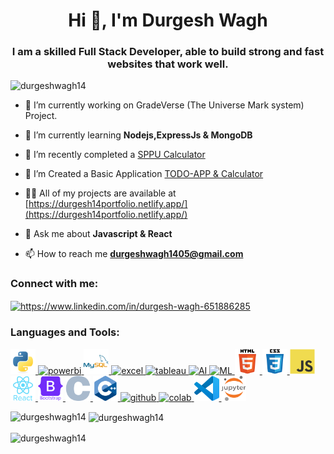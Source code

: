 <h1 align="center">Hi 👋, I'm Durgesh Wagh</h1>
<h3 align="center">I am a skilled Full Stack Developer, able to build strong and fast websites that work well.</h3>

<p align="left"> <img src="https://komarev.com/ghpvc/?username=durgeshwagh14&label=Profile%20views&color=0e75b6&style=flat" alt="durgeshwagh14" /> </p>

- 🔭 I’m currently working on GradeVerse (The Universe Mark system) Project.

- 🌱 I’m currently learning **Nodejs,ExpressJs & MongoDB**

- 👯 I’m recently completed a [SPPU Calculator](http://sppucalculator.netlify.app/)

- 🤝 I’m Created a Basic Application [TODO-APP & Calculator](https://github.com/durgeshwagh14/Calculator.git)

- 👨‍💻 All of my projects are available at [https://durgesh14portfolio.netlify.app/](https://durgesh14portfolio.netlify.app/)

- 💬 Ask me about **Javascript & React**

- 📫 How to reach me **durgeshwagh1405@gmail.com**

<h3 align="left">Connect with me:</h3>
<p align="left">
<a href="https://linkedin.com/in/https://www.linkedin.com/in/durgesh-wagh-651886285" target="blank"><img align="center" src="https://raw.githubusercontent.com/rahuldkjain/github-profile-readme-generator/master/src/images/icons/Social/linked-in-alt.svg" alt="https://www.linkedin.com/in/durgesh-wagh-651886285" height="30" width="40" /></a>
</p>

<h3 align="left">Languages and Tools:</h3>
<p align="left">
  <a href="https://www.python.org" target="_blank" rel="noreferrer"> 
    <img src="https://raw.githubusercontent.com/devicons/devicon/master/icons/python/python-original.svg" alt="python" width="40" height="40"/> 
  </a>
  <a href="https://powerbi.microsoft.com/" target="_blank" rel="noreferrer"> 
    <img src="https://cdn.jsdelivr.net/gh/devicons/devicon/icons/powerbi/powerbi-original.svg" alt="powerbi" width="40" height="40"/>
  </a>
  <a href="https://www.mysql.com/" target="_blank" rel="noreferrer">
    <img src="https://raw.githubusercontent.com/devicons/devicon/master/icons/mysql/mysql-original-wordmark.svg" alt="sql" width="40" height="40"/>
  </a>
  <a href="https://www.microsoft.com/en-us/microsoft-365/excel" target="_blank" rel="noreferrer">
    <img src="https://cdn.jsdelivr.net/gh/devicons/devicon/icons/excel/excel-original.svg" alt="excel" width="40" height="40"/>
  </a>
  <a href="https://www.tableau.com/" target="_blank" rel="noreferrer">
    <img src="https://cdn.jsdelivr.net/gh/devicons/devicon/icons/tableau/tableau-original.svg" alt="tableau" width="40" height="40"/>
  </a>
  <a href="#" title="Artificial Intelligence">
    <img src="https://img.icons8.com/ios-filled/50/artificial-intelligence.png" alt="AI" width="40" height="40"/>
  </a>
  <a href="#" title="Machine Learning">
    <img src="https://img.icons8.com/external-flat-juicy-fish/60/external-machine-learning-artificial-intelligence-flat-flat-juicy-fish.png" alt="ML" width="40" height="40"/>
  </a>
  <a href="https://developer.mozilla.org/en-US/docs/Web/HTML" target="_blank" rel="noreferrer">
    <img src="https://raw.githubusercontent.com/devicons/devicon/master/icons/html5/html5-original-wordmark.svg" alt="html" width="40" height="40"/> 
  </a>
  <a href="https://developer.mozilla.org/en-US/docs/Web/CSS" target="_blank" rel="noreferrer">
    <img src="https://raw.githubusercontent.com/devicons/devicon/master/icons/css3/css3-original-wordmark.svg" alt="css" width="40" height="40"/> 
  </a>
  <a href="https://developer.mozilla.org/en-US/docs/Web/JavaScript" target="_blank" rel="noreferrer">
    <img src="https://raw.githubusercontent.com/devicons/devicon/master/icons/javascript/javascript-original.svg" alt="javascript" width="40" height="40"/> 
  </a>
  <a href="https://reactjs.org/" target="_blank" rel="noreferrer">
    <img src="https://raw.githubusercontent.com/devicons/devicon/master/icons/react/react-original-wordmark.svg" alt="react" width="40" height="40"/> 
  </a>
  <a href="https://getbootstrap.com" target="_blank" rel="noreferrer">
    <img src="https://raw.githubusercontent.com/devicons/devicon/master/icons/bootstrap/bootstrap-plain-wordmark.svg" alt="bootstrap" width="40" height="40"/> 
  </a>
  <a href="https://www.cprogramming.com/" target="_blank" rel="noreferrer"> 
    <img src="https://raw.githubusercontent.com/devicons/devicon/master/icons/c/c-original.svg" alt="c" width="40" height="40"/> 
  </a>
  <a href="https://www.w3schools.com/cpp/" target="_blank" rel="noreferrer"> 
    <img src="https://raw.githubusercontent.com/devicons/devicon/master/icons/cplusplus/cplusplus-original.svg" alt="cplusplus" width="40" height="40"/> 
  </a>
  <a href="https://github.com" target="_blank" rel="noreferrer">
    <img src="https://cdn.jsdelivr.net/gh/devicons/devicon/icons/github/github-original.svg" alt="github" width="40" height="40"/>
  </a>
  <a href="https://colab.research.google.com/" target="_blank" rel="noreferrer">
    <img src="https://upload.wikimedia.org/wikipedia/commons/d/d0/Google_Colaboratory_SVG_Logo.svg" alt="colab" width="40" height="40"/>
  </a>
  <a href="https://code.visualstudio.com/" target="_blank" rel="noreferrer">
    <img src="https://raw.githubusercontent.com/devicons/devicon/master/icons/vscode/vscode-original.svg" alt="vscode" width="40" height="40"/>
  </a>
  <a href="https://jupyter.org/" target="_blank" rel="noreferrer">
    <img src="https://raw.githubusercontent.com/devicons/devicon/master/icons/jupyter/jupyter-original-wordmark.svg" alt="jupyter" width="40" height="40"/>
  </a>
</p>

<p><img align="left" src="https://github-readme-stats.vercel.app/api/top-langs?username=durgeshwagh14&show_icons=true&locale=en&layout=compact" alt="durgeshwagh14" /></p>

<p>&nbsp;<img align="center" src="https://github-readme-stats.vercel.app/api?username=durgeshwagh14&show_icons=true&locale=en" alt="durgeshwagh14" /></p>

<p><img align="center" src="https://github-readme-streak-stats.herokuapp.com/?user=durgeshwagh14&" alt="durgeshwagh14" /></p>
